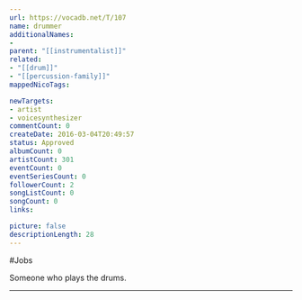 ```yaml
---
url: https://vocadb.net/T/107
name: drummer
additionalNames: 
- 
parent: "[[instrumentalist]]"
related:
- "[[drum]]"
- "[[percussion-family]]"
mappedNicoTags:

newTargets:
- artist
- voicesynthesizer
commentCount: 0
createDate: 2016-03-04T20:49:57
status: Approved
albumCount: 0
artistCount: 301
eventCount: 0
eventSeriesCount: 0
followerCount: 2
songListCount: 0
songCount: 0
links: 

picture: false
descriptionLength: 28
---
```


#Jobs

Someone who plays the drums.

---

